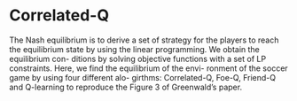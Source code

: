 # Correlated-Q
The Nash equilibrium is to derive a set of strategy for the players to reach the equilibrium state by using the linear programming. We obtain the equilibrium con- ditions by solving objective functions with a set of LP constraints. Here, we find the equilibrium of the envi- ronment of the soccer game by using four different alo- girthms: Correlated-Q, Foe-Q, Friend-Q and Q-learning to reproduce the Figure 3 of Greenwald’s paper.
